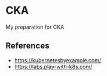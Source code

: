 # CKA
My preparation for CKA

## References

- https://kubernetesbyexample.com/
- https://labs.play-with-k8s.com/
